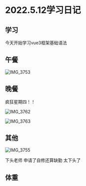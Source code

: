 # 2022.5.12学习日记

## 学习

今天开始学习vue3框架基础语法

## 午餐

![IMG_3753](https://ypyun-cdn.u1n1.com/img/picgo/2022/05/12/20220512180150.JPG)

## 晚餐

疯狂星期四！！

![IMG_3762](https://ypyun-cdn.u1n1.com/img/picgo/2022/05/12/20220512180216.JPG)

![IMG_3763](https://ypyun-cdn.u1n1.com/img/picgo/2022/05/12/20220512180207.JPG)

## 其他

![IMG_3755](https://ypyun-cdn.u1n1.com/img/picgo/2022/05/12/20220512180227.jpg)

下头老师 申请了自修还算缺勤 太下头了

## 体重

